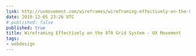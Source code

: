 ```yaml
---
link: http://uxmovement.com/wireframes/wireframing-effectively-on-the-970-grid-system
date: 2010-12-05 23:26 UTC
# published: false
published: true
title: Wireframing Effectively on the 970 Grid System - UX Movement
tags:
- webdesign
---
```



